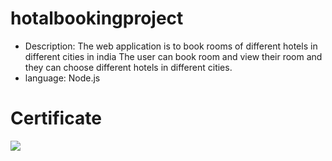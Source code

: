 # hotalbookingproject
<ul><li>Description: The web application is to book rooms of different hotels in different cities in india 
The user can book room and view their room and they can choose different hotels in different
cities.</li>
<li>language: Node.js</li>
</ul>

# Certificate

<img src="https://munees.me/assets/img/Certificate.jpg" />

